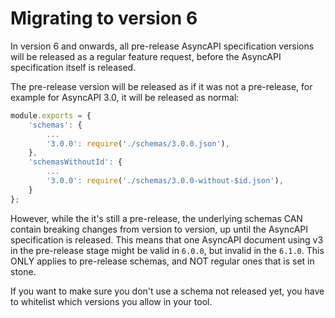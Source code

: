 # Migrating to version 6

In version 6 and onwards, all pre-release AsyncAPI specification versions will be released as a regular feature request, before the AsyncAPI specification itself is released.

The pre-release version will be released as if it was not a pre-release, for example for AsyncAPI 3.0, it will be released as normal:
```js
module.exports = {
    'schemas': {
        ...
        '3.0.0': require('./schemas/3.0.0.json'),
    },
    'schemasWithoutId': {
        ...
        '3.0.0': require('./schemas/3.0.0-without-$id.json'),
    }
};
```

However, while the it's still a pre-release, the underlying schemas CAN contain breaking changes from version to version, up until the AsyncAPI specification is released. This means that one AsyncAPI document using v3 in the pre-release stage might be valid in `6.0.0`, but invalid in the `6.1.0`. This ONLY applies to pre-release schemas, and NOT regular ones that is set in stone.

If you want to make sure you don't use a schema not released yet, you have to whitelist which versions you allow in your tool.